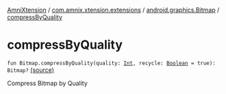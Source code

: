 [AmniXtension](../../index.md) / [com.amnix.xtension.extensions](../index.md) / [android.graphics.Bitmap](index.md) / [compressByQuality](./compress-by-quality.md)

# compressByQuality

`fun Bitmap.compressByQuality(quality: `[`Int`](https://kotlinlang.org/api/latest/jvm/stdlib/kotlin/-int/index.html)`, recycle: `[`Boolean`](https://kotlinlang.org/api/latest/jvm/stdlib/kotlin/-boolean/index.html)` = true): Bitmap?` [(source)](https://github.com/AmniX/AmniXTension/tree/master/AmniXtension/src/main/java/com/amnix/xtension/extensions/BitmapExtension.kt#L246)

Compress Bitmap by Quality

